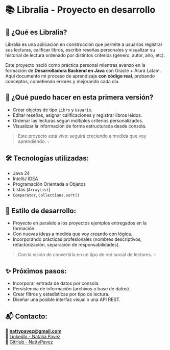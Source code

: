 # 📚 Libralia - Proyecto en desarrollo

## 🧩 ¿Qué es Libralia?
Libralia es una aplicación en construcción que permite a usuarios registrar sus lecturas, calificar libros, escribir reseñas personales y visualizar su historial de lectura ordenado por distintos criterios (género, autor, año, etc).

Este proyecto nació como práctica personal mientras avanzo en la formación de **Desarrolladora Backend en Java** con Oracle + Alura Latam. Aquí documento mi proceso de aprendizaje **con código real**, probando conceptos, cometiendo errores y mejorando cada día.

## 🚀 ¿Qué puedo hacer en esta primera versión?
- Crear objetos de tipo `Libro` y `Usuario`.
- Editar reseñas, asignar calificaciones y registrar libros leídos.
- Ordenar las lecturas según múltiples criterios personalizados.
- Visualizar la información de forma estructurada desde consola.

> Este proyecto está vivo: seguirá creciendo a medida que voy aprendiendo. 💡

## 🛠️ Tecnologías utilizadas:
- Java 24
- IntelliJ IDEA
- Programación Orientada a Objetos
- Listas (`ArrayList`)
- `Comparator`, `Collections.sort()`

## 💬 Estilo de desarrollo:
- Proyecto en paralelo a los proyectos ejemplos entregados en la formación.
- Con nuevas ideas a medida que voy creando con lógica.
- Incorporando prácticas profesionales (nombres descriptivos, refactorización, separación de responsabilidades).

> Con la visión de convertirla en un tipo de red social de lectores. 💡

## ✨ Próximos pasos:
- Incorporar entrada de datos por consola.
- Persistencia de información (archivos o base de datos).
- Crear filtros y estadísticas por tipo de lectura.
- Diseñar una posible interfaz visual o una API REST.

## 📬 Contacto:
📧 **nattypavez@gmail.com**  
💼 [LinkedIn - Natalia Pavez](https://www.linkedin.com/in/natalia-pavez-programacion/)  
🐙 [GitHub - NattyPavez](https://github.com/NattyPavez)
